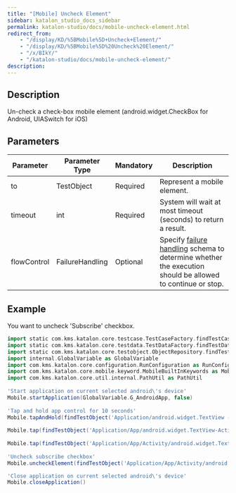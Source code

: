 ```yaml
---
title: "[Mobile] Uncheck Element" 
sidebar: katalon_studio_docs_sidebar
permalink: katalon-studio/docs/mobile-uncheck-element.html 
redirect_from:
    - "/display/KD/%5BMobile%5D+Uncheck+Element/"
    - "/display/KD/%5BMobile%5D%20Uncheck%20Element/"
    - "/x/BIkY/"
    - "/katalon-studio/docs/mobile-uncheck-element/"
description: 
---
```

Description
-----------

Un-check a check-box mobile element (android.widget.CheckBox for Android, UIASwitch for iOS)

Parameters
----------

| Parameter | Parameter Type | Mandatory | Description |
| --- | --- | --- | --- |
| to | TestObject  | Required | Represent a mobile element. |
| timeout  | int | Required | System will wait at most timeout (seconds) to return a result. |
| flowControl | FailureHandling | Optional | Specify [failure handling](/x/qAAM) schema to determine whether the execution should be allowed to continue or stop. |

Example
-------

You want to uncheck 'Subscribe' checkbox.

```groovy
import static com.kms.katalon.core.testcase.TestCaseFactory.findTestCase
import static com.kms.katalon.core.testdata.TestDataFactory.findTestData
import static com.kms.katalon.core.testobject.ObjectRepository.findTestObject
import internal.GlobalVariable as GlobalVariable
import com.kms.katalon.core.configuration.RunConfiguration as RunConfiguration
import com.kms.katalon.core.mobile.keyword.MobileBuiltInKeywords as Mobile
import com.kms.katalon.core.util.internal.PathUtil as PathUtil
 
'Start application on current selected android\'s device'
Mobile.startApplication(GlobalVariable.G_AndroidApp, false)
 
'Tap and hold app control for 10 seconds'
Mobile.tapAndHold(findTestObject('Application/android.widget.TextView - App'),10, 10)
 
Mobile.tap(findTestObject('Application/App/android.widget.TextView-Activity'), 10)
 
Mobile.tap(findTestObject('Application/App/Activity/android.widget.TextView-Custom Dialog'), 10)
 
'Uncheck subscribe checkbox'
Mobile.uncheckElement(findTestObject('Application/App/Activity/android.widget.Check - Subscribe'), 10)

'Close application on current selected android\'s device'
Mobile.closeApplication()
```